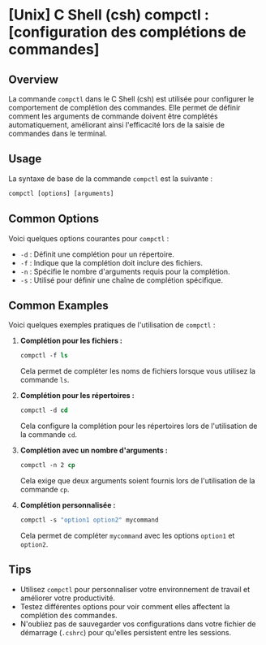 # [Unix] C Shell (csh) compctl : [configuration des complétions de commandes]

## Overview
La commande `compctl` dans le C Shell (csh) est utilisée pour configurer le comportement de complétion des commandes. Elle permet de définir comment les arguments de commande doivent être complétés automatiquement, améliorant ainsi l'efficacité lors de la saisie de commandes dans le terminal.

## Usage
La syntaxe de base de la commande `compctl` est la suivante :

```csh
compctl [options] [arguments]
```

## Common Options
Voici quelques options courantes pour `compctl` :

- `-d` : Définit une complétion pour un répertoire.
- `-f` : Indique que la complétion doit inclure des fichiers.
- `-n` : Spécifie le nombre d'arguments requis pour la complétion.
- `-s` : Utilisé pour définir une chaîne de complétion spécifique.

## Common Examples
Voici quelques exemples pratiques de l'utilisation de `compctl` :

1. **Complétion pour les fichiers :**
   ```csh
   compctl -f ls
   ```
   Cela permet de compléter les noms de fichiers lorsque vous utilisez la commande `ls`.

2. **Complétion pour les répertoires :**
   ```csh
   compctl -d cd
   ```
   Cela configure la complétion pour les répertoires lors de l'utilisation de la commande `cd`.

3. **Complétion avec un nombre d'arguments :**
   ```csh
   compctl -n 2 cp
   ```
   Cela exige que deux arguments soient fournis lors de l'utilisation de la commande `cp`.

4. **Complétion personnalisée :**
   ```csh
   compctl -s "option1 option2" mycommand
   ```
   Cela permet de compléter `mycommand` avec les options `option1` et `option2`.

## Tips
- Utilisez `compctl` pour personnaliser votre environnement de travail et améliorer votre productivité.
- Testez différentes options pour voir comment elles affectent la complétion des commandes.
- N'oubliez pas de sauvegarder vos configurations dans votre fichier de démarrage (`.cshrc`) pour qu'elles persistent entre les sessions.